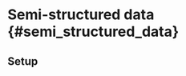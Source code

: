 # Semi-structured data {#semi_structured_data}



## Setup 














































































